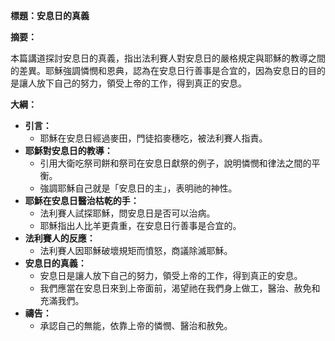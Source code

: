 **標題：安息日的真義**

**摘要：**

本篇講道探討安息日的真義，指出法利賽人對安息日的嚴格規定與耶穌的教導之間的差異。耶穌強調憐憫和恩典，認為在安息日行善事是合宜的，因為安息日的目的是讓人放下自己的努力，領受上帝的工作，得到真正的安息。

**大綱：**

* **引言：**
    * 耶穌在安息日經過麥田，門徒掐麥穗吃，被法利賽人指責。
* **耶穌對安息日的教導：**
    * 引用大衛吃祭司餅和祭司在安息日獻祭的例子，說明憐憫和律法之間的平衡。
    * 強調耶穌自己就是「安息日的主」，表明祂的神性。
* **耶穌在安息日醫治枯乾的手：**
    * 法利賽人試探耶穌，問安息日是否可以治病。
    * 耶穌指出人比羊更貴重，在安息日行善事是合宜的。
* **法利賽人的反應：**
    * 法利賽人因耶穌破壞規矩而憤怒，商議除滅耶穌。
* **安息日的真義：**
    * 安息日是讓人放下自己的努力，領受上帝的工作，得到真正的安息。
    * 我們應當在安息日來到上帝面前，渴望祂在我們身上做工，醫治、赦免和充滿我們。
* **禱告：**
    * 承認自己的無能，依靠上帝的憐憫、醫治和赦免。